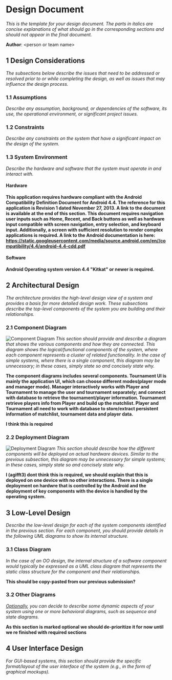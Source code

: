 # Design Document

*This is the template for your design document. The parts in italics are concise explanations of what should go in the corresponding sections and should not appear in the final document.*

**Author**: \<person or team name\>

## 1 Design Considerations

*The subsections below describe the issues that need to be addressed or resolved prior to or while completing the design, as well as issues that may influence the design process.*

### 1.1 Assumptions

*Describe any assumption, background, or dependencies of the software, its use, the operational environment, or significant project issues.*

### 1.2 Constraints

*Describe any constraints on the system that have a significant impact on the design of the system.*

### 1.3 System Environment

*Describe the hardware and software that the system must operate in and interact with.*

#### Hardware

**This application requires hardware compliant with the Android Compatibility Definition Document for Android 4.4.  The reference for this application is Revision 1 dated November 27, 2013.  A link to the document is available at the end of this section.  This document requires navigation user inputs such as Home, Recent, and Back buttons as well as hardware input compatible with screen navigation, entry selection, and keyboard input.  Additionally, a screen with sufficient resolution to render complex applications is required.  A link to the Android documentation is here: https://static.googleusercontent.com/media/source.android.com/en//compatibility/4.4/android-4.4-cdd.pdf**

#### Software

**Android Operating system version 4.4 "Kitkat" or newer is required.**


## 2 Architectural Design

*The architecture provides the high-level design view of a system and provides a basis for more detailed design work. These subsections describe the top-level components of the system you are building and their relationships.*

### 2.1 Component Diagram
![Component Diagram](https://github.gatech.edu/gt-omscs-se-2017spring/6300Spring17Team07/blob/master/GroupProject/Docs/images/component_diagram.png)
*This section should provide and describe a diagram that shows the various components and how they are connected. This diagram shows the logical/functional components of the system, where each component represents a cluster of related functionality. In the case of simple systems, where there is a single component, this diagram may be unnecessary; in these cases, simply state so and concisely state why.*

**The component diagrams includes several components. Tournament UI is mainly the application UI, which can choose different modes(player mode and manager mode). Manager interactively works with Player and Tournament to manage the user and tournament separately; and connect with database to retrieve the tournament/player information. Tournament retrieve players info from Player and build up the matchlist. Player and Tournament all need to work with database to store/extract persistent information of matchlist, tournament data and player data.**

**I think this is required**


### 2.2 Deployment Diagram
![Deployment Diagram](https://github.gatech.edu/gt-omscs-se-2017spring/6300Spring17Team07/blob/master/GroupProject/Docs/images/deployment_diagram.png)
*This section should describe how the different components will be deployed on actual hardware devices. Similar to the previous subsection, this diagram may be unnecessary for simple systems; in these cases, simply state so and concisely state why.*


**I (agifft3) dont think this is required, we should explain that this is deployed on one device with no other interactions. There is a single deployment on hardwre that is controlled by the Android and the deployment of key components with the device is handled by the operating system.**

## 3 Low-Level Design

*Describe the low-level design for each of the system components identified in the previous section. For each component, you should provide details in the following UML diagrams to show its internal structure.*

### 3.1 Class Diagram

*In the case of an OO design, the internal structure of a software component would typically be expressed as a UML class diagram that represents the static class structure for the component and their relationships.*

**This should be copy-pasted from our previous submission?**
### 3.2 Other Diagrams

*<u>Optionally</u>, you can decide to describe some dynamic aspects of your system using one or more behavioral diagrams, such as sequence and state diagrams.*

**As this section is marked optional we should de-prioritize it for now until we re finished with required sections**

## 4 User Interface Design
*For GUI-based systems, this section should provide the specific format/layout of the user interface of the system (e.g., in the form of graphical mockups).*


